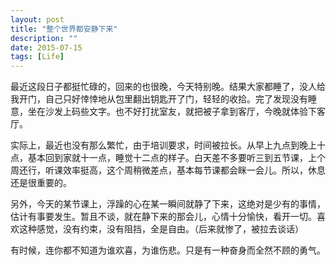 ```yaml
---
layout: post
title: "整个世界都安静下来"
description: ""
date: 2015-07-15
tags: [Life]
---
```


最近这段日子都挺忙碌的，回来的也很晚，今天特别晚。结果大家都睡了，没人给我开门，自己只好悻悻地从包里翻出钥匙开了门，轻轻的收拾。完了发现没有睡意，坐在沙发上码些文字。也不好打扰室友，就把被子拿到客厅，今晚就体验下客厅。

实际上，最近也没有那么繁忙，由于培训要求，时间被拉长。从早上九点到晚上十点，基本回到家就十一点，睡觉十二点的样子。白天差不多要听三到五节课，上个周还行，听课效率挺高，这个周稍微差点，基本每节课都会眯一会儿。所以，休息还是很重要的。

另外，今天的某节课上，浮躁的心在某一瞬间就静了下来，这绝对是少有的事情，估计有事要发生。暂且不谈，就在静下来的那会儿，心情十分愉快，看开一切。喜欢这种感觉，没有约束，没有阻挡，全是自由。（后来就惨了，被拉去谈话）

有时候，连你都不知道为谁欢喜，为谁伤悲。只是有一种奋身而全然不顾的勇气。
